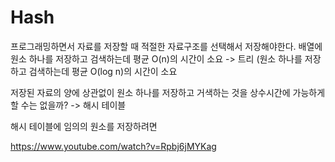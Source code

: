 # Hash

프로그래밍하면서 자료를 저장할 때 적절한 자료구조를 선택해서 저장해야한다.
배열에 원소 하나를 저장하고 검색하는데 평균 O(n)의 시간이 소요
-> 트리 (원소 하나를 저장하고 검색하는데 평균 O(log n)의 시간이 소요

저장된 자료의 양에 상관없이 원소 하나를 저장하고 거색하는 것을 상수시간에 가능하게 할 수는 없을까?
-> 해시 테이블

해시 테이블에 임의의 원소를 저장하려면 

https://www.youtube.com/watch?v=Rpbj6jMYKag